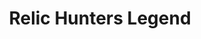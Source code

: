 ---
title: Relic Hunters Legend
tags: ['unity', 'console', 'pc']
year: 2019
role: Software Engineer
language: C# / Unity
platforms: Console / PC
youtube: https://youtu.be/_RZt98-0Yqs
---